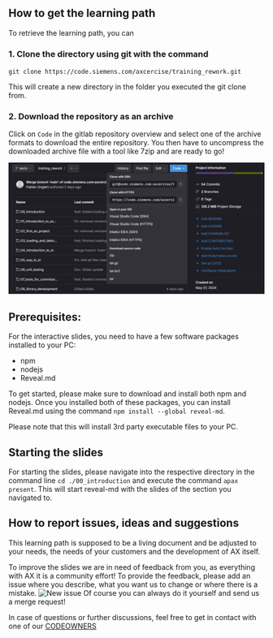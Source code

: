 ## How to get the learning path
To retrieve the learning path, you can 
### 1. Clone the directory using git with the command 
```
git clone https://code.siemens.com/axcercise/training_rework.git
```
This will create a new directory in the folder you executed the git clone from.

### 2. Download the repository as an archive
Click on `Code` in the gitlab repository overview and select one of the archive formats to download the entire repository. You then have to uncompress the downloaded archive file with a tool like 7zip and are ready to go!

![Download archive](./assets/img/download_archive.png)

## Prerequisites:
For the interactive slides, you need to have a few software packages installed to your PC:
- npm
- nodejs
- Reveal.md


To get started, please make sure to download and install both npm and nodejs. Once you installed both of these packages, you can install Reveal.md using the command
```npm install --global reveal-md```.

Please note that this will install 3rd party executable files to your PC.

## Starting the slides
For starting the slides, please navigate into the respective directory in the command line
```cd ./00_introduction``` and execute the command ```apax present```. 
This will start reveal-md with the slides of the section you navigated to. 


## How to report issues, ideas and suggestions
This learning path is supposed to be a living document and be adjusted to your needs, the needs of your customers and the development of AX itself. 

To improve the slides we are in need of feedback from you, as everything with AX it is a community effort! To provide the feedback, please add an issue where you describe, what you want us to change or where there is a mistake.
![New issue](./assets/img/new_issue.png)
Of course you can always do it yourself and send us a merge request!

In case of questions or further discussions, feel free to get in contact with one of our [CODEOWNERS](./CODEOWNERS)